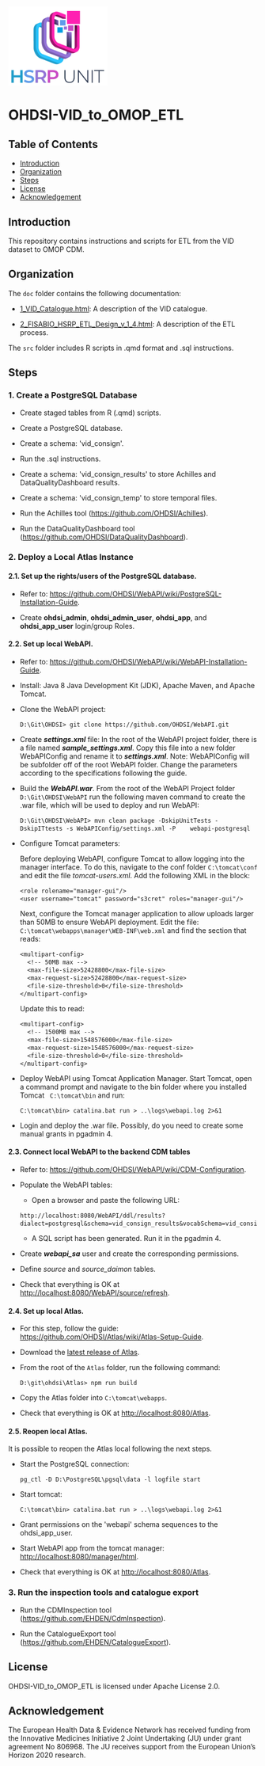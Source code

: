 <img src="logo_grupo.png" alt="Logo" width="200">

# OHDSI-VID_to_OMOP_ETL

## Table of Contents

- [Introduction](#introduction)
- [Organization](#organization)
- [Steps](#steps)
- [License](#license)
- [Acknowledgement](#acknowledgement)

## Introduction

This repository contains instructions and scripts for ETL from the VID dataset to OMOP CDM.

## Organization

The `doc` folder contains the following documentation:

- [1_VID_Catalogue.html](doc/1_VID_Catalogue.html): A description of the VID catalogue.

- [2_FISABIO_HSRP_ETL_Design_v_1_4.html](doc/2_FISABIO_HSRP_ETL_Design_v_1_4.html): A description of the ETL process.

The `src` folder includes R scripts in .qmd format and .sql instructions.

## Steps

### 1. Create a PostgreSQL Database

- Create staged tables from R (.qmd) scripts.

- Create a PostgreSQL database.

- Create a schema: 'vid_consign'.

- Run the .sql instructions.

- Create a schema: 'vid_consign_results' to store Achilles and DataQualityDashboard results.

- Create a schema: 'vid_consign_temp' to store temporal files.

- Run the Achilles tool (<https://github.com/OHDSI/Achilles>).

- Run the DataQualityDashboard tool (<https://github.com/OHDSI/DataQualityDashboard>).

### 2. Deploy a Local Atlas Instance

####  2.1. Set up the rights/users of the PostgreSQL database. 

- Refer to: <https://github.com/OHDSI/WebAPI/wiki/PostgreSQL-Installation-Guide>.

- Create **ohdsi_admin**, **ohdsi_admin_user**, **ohdsi_app**, and **ohdsi_app_user** login/group Roles.
  
#### 2.2. Set up local WebAPI.

- Refer to: <https://github.com/OHDSI/WebAPI/wiki/WebAPI-Installation-Guide>.

- Install: Java 8 Java Development Kit (JDK), Apache Maven, and Apache Tomcat.
  
- Clone the WebAPI project:
  
  ```console
  D:\Git\OHDSI> git clone https://github.com/OHDSI/WebAPI.git
  ```
  
- Create ***settings.xml*** file: In the root of the WebAPI project folder, there is a file named ***sample_settings.xml***. Copy this file into a new folder WebAPIConfig and rename it to ***settings.xml***. Note: WebAPIConfig will be subfolder off of the root WebAPI folder. Change the parameters according to the specifications following the guide.

- Build the ***WebAPI.war***. From the root of the WebAPI Project folder `D:\Git\OHDSI\WebAPI` run the following maven command to create the .war file, which will be used to deploy and run WebAPI:

  ```console
  D:\Git\OHDSI\WebAPI> mvn clean package -DskipUnitTests -DskipITtests -s WebAPIConfig/settings.xml -P    webapi-postgresql
  ```
- Configure Tomcat parameters:

  Before deploying WebAPI, configure Tomcat to allow logging into the manager interface. To do this, navigate to the conf folder `C:\tomcat\conf` and edit the file *tomcat-users.xml*. Add the following XML in the <tomcat-users> block:
  
  ```console
  <role rolename="manager-gui"/>
  <user username="tomcat" password="s3cret" roles="manager-gui"/>
  ```
  
  Next, configure the Tomcat manager application to allow uploads larger than 50MB to ensure WebAPI deployment. Edit the file: `C:\tomcat\webapps\manager\WEB-INF\web.xml` and find the section that reads:
    
    ```console
    <multipart-config>
      <!-- 50MB max -->
      <max-file-size>52428800</max-file-size>
      <max-request-size>52428800</max-request-size>
      <file-size-threshold>0</file-size-threshold>
    </multipart-config>
    ```
    
  Update this to read:
    
    ```console
    <multipart-config>
      <!-- 1500MB max -->
      <max-file-size>1548576000</max-file-size>
      <max-request-size>1548576000</max-request-size>
      <file-size-threshold>0</file-size-threshold>
    </multipart-config>
    ``` 

- Deploy WebAPI using Tomcat Application Manager. Start Tomcat, open a command prompt and navigate to the bin folder where you installed Tomcat ` C:\tomcat\bin` and run:

    ```console
    C:\tomcat\bin> catalina.bat run > ..\logs\webapi.log 2>&1
    ```
- Login and deploy the .war file. Possibly, do you need to create some manual grants in pgadmin 4.

#### 2.3. Connect local WebAPI to the backend CDM tables

- Refer to: <https://github.com/OHDSI/WebAPI/wiki/CDM-Configuration>.

- Populate the WebAPI tables:

  - Open a browser and paste the following URL:
  
  ```console
  http://localhost:8080/WebAPI/ddl/results?dialect=postgresql&schema=vid_consign_results&vocabSchema=vid_consign&tempSchema=vid_consign_temp&initConceptHierarchy=true
  ```
  
  - A SQL script has been generated. Run it in the pgadmin 4.
  
- Create ***webapi_sa*** user and create the corresponding permissions.
  
- Define *source* and *source_daimon* tables.

- Check that everything is OK at <http://localhost:8080/WebAPI/source/refresh>.

#### 2.4. Set up local Atlas.

- For this step, follow the guide: <https://github.com/OHDSI/Atlas/wiki/Atlas-Setup-Guide>.

- Download the [latest release of Atlas](https://github.com/OHDSI/Atlas/releases).

- From the root of the `Atlas` folder, run the following command:

  ```console
  D:\git\ohdsi\Atlas> npm run build
  ```
- Copy the Atlas folder into `C:\tomcat\webapps`.

- Check that everything is OK at <http://localhost:8080/Atlas>.

#### 2.5. Reopen local Atlas.

It is possible to reopen the Atlas local following the next steps.

- Start the PostgreSQL connection:

   ```console
   pg_ctl -D D:\PostgreSQL\pgsql\data -l logfile start
   ```

- Start tomcat:

   ```console
   C:\tomcat\bin> catalina.bat run > ..\logs\webapi.log 2>&1
   ```

- Grant permissions on the 'webapi' schema sequences to the ohdsi_app_user.

- Start WebAPI app from the tomcat manager: <http://localhost:8080/manager/html>.

- Check that everything is OK at <http://localhost:8080/Atlas>.

### 3. Run the inspection tools and catalogue export

- Run the CDMInspection tool (<https://github.com/EHDEN/CdmInspection>).

- Run the CatalogueExport tool (<https://github.com/EHDEN/CatalogueExport>).


## License

OHDSI-VID_to_OMOP_ETL is licensed under Apache License 2.0.

## Acknowledgement

The European Health Data & Evidence Network has received funding from the Innovative Medicines Initiative 2 Joint Undertaking (JU) under grant agreement No 806968. The JU receives support from the European Union’s Horizon 2020 research.
